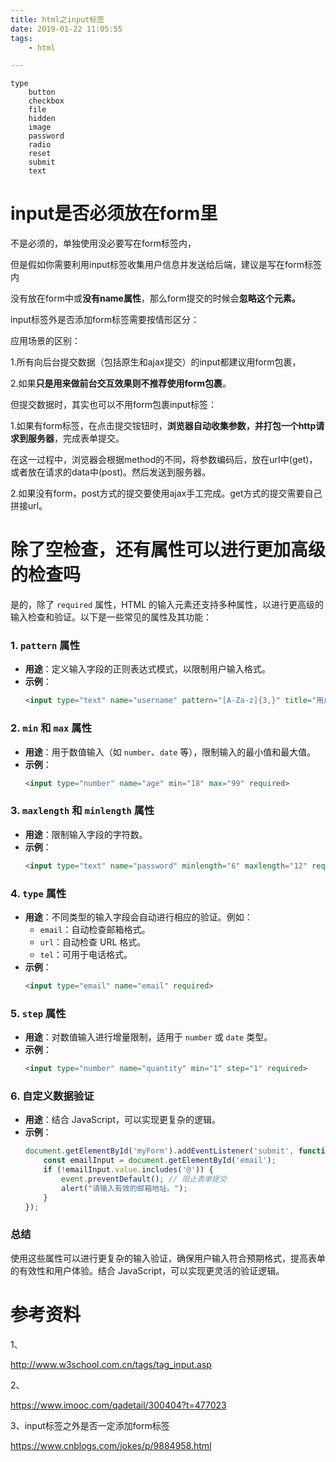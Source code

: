 ```yaml
---
title: html之input标签
date: 2019-01-22 11:05:55
tags:
	- html

---
```




```
type
	button
	checkbox
	file
	hidden
	image
	password
	radio
	reset
	submit
	text
```

# input是否必须放在form里

不是必须的，单独使用没必要写在form标签内，

但是假如你需要利用input标签收集用户信息并发送给后端，建议是写在form标签内

没有放在form中或**没有name属性**，那么form提交的时候会**忽略这个元素。**



input标签外是否添加form标签需要按情形区分：

应用场景的区别：

1.所有向后台提交数据（包括原生和ajax提交）的input都建议用form包裹，

2.如果**只是用来做前台交互效果则不推荐使用form包裹**。

但提交数据时，其实也可以不用form包裹input标签：

1.如果有form标签，在点击提交铵钮时，**浏览器自动收集参数，并打包一个http请求到服务器**，完成表单提交。

在这一过程中，浏览器会根据method的不同，将参数编码后，放在urI中(get)，或者放在请求的data中(post)。然后发送到服务器。



2.如果没有form，post方式的提交要使用ajax手工完成。get方式的提交需要自己拼接url。

# 除了空检查，还有属性可以进行更加高级的检查吗

是的，除了 `required` 属性，HTML 的输入元素还支持多种属性，以进行更高级的输入检查和验证。以下是一些常见的属性及其功能：

### 1. `pattern` 属性

- **用途**：定义输入字段的正则表达式模式，以限制用户输入格式。
- **示例**：
  ```html
  <input type="text" name="username" pattern="[A-Za-z]{3,}" title="用户名必须至少包含三个字母">
  ```

### 2. `min` 和 `max` 属性

- **用途**：用于数值输入（如 `number`、`date` 等），限制输入的最小值和最大值。
- **示例**：
  ```html
  <input type="number" name="age" min="18" max="99" required>
  ```

### 3. `maxlength` 和 `minlength` 属性

- **用途**：限制输入字段的字符数。
- **示例**：
  ```html
  <input type="text" name="password" minlength="6" maxlength="12" required>
  ```

### 4. `type` 属性

- **用途**：不同类型的输入字段会自动进行相应的验证。例如：
  - `email`：自动检查邮箱格式。
  - `url`：自动检查 URL 格式。
  - `tel`：可用于电话格式。
- **示例**：
  ```html
  <input type="email" name="email" required>
  ```

### 5. `step` 属性

- **用途**：对数值输入进行增量限制，适用于 `number` 或 `date` 类型。
- **示例**：
  ```html
  <input type="number" name="quantity" min="1" step="1" required>
  ```

### 6. 自定义数据验证

- **用途**：结合 JavaScript，可以实现更复杂的逻辑。
- **示例**：
  ```javascript
  document.getElementById('myForm').addEventListener('submit', function(event) {
      const emailInput = document.getElementById('email');
      if (!emailInput.value.includes('@')) {
          event.preventDefault(); // 阻止表单提交
          alert("请输入有效的邮箱地址。");
      }
  });
  ```

### 总结

使用这些属性可以进行更复杂的输入验证，确保用户输入符合预期格式，提高表单的有效性和用户体验。结合 JavaScript，可以实现更灵活的验证逻辑。

# 参考资料

1、

http://www.w3school.com.cn/tags/tag_input.asp

2、

https://www.imooc.com/qadetail/300404?t=477023

3、input标签之外是否一定添加form标签

https://www.cnblogs.com/jokes/p/9884958.html